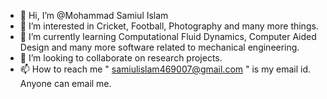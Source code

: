 - 👋 Hi, I’m @Mohammad Samiul Islam
- 👀 I’m interested in Cricket, Football, Photography and many more things.
- 🌱 I’m currently learning Computational Fluid Dynamics, Computer Aided Design and many more software related to mechanical engineering.
- 💞️ I’m looking to collaborate on research projects.
- 📫 How to reach me " samiulislam469007@gmail.com " is my email id. Anyone can email me. 

<!---
samsamiul75/samsamiul75 is a ✨ special ✨ repository because its `README.md` (this file) appears on your GitHub profile.
You can click the Preview link to take a look at your changes.
--->
